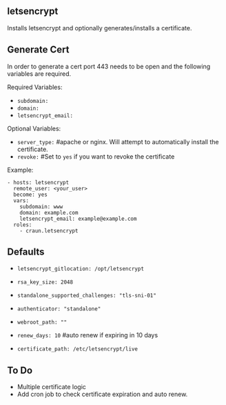 letsencrypt
-------------------
Installs letsencrypt and optionally generates/installs a certificate.


Generate Cert
-------------
In order to generate a cert port 443 needs to be open and the following variables are required.

Required Variables:

- `subdomain:`
- `domain:`
- `letsencrypt_email:`

Optional Variables:
- `server_type:` #apache or nginx. Will attempt to automatically install the certificate.
- `revoke:` #Set to `yes` if you want to revoke the certificate


Example:

```
- hosts: letsencrypt
  remote_user: <your_user>
  become: yes
  vars:
    subdomain: www
    domain: example.com
    letsencrypt_email: example@example.com
  roles:
    - craun.letsencrypt
```

Defaults
--------
- `letsencrypt_gitlocation: /opt/letsencrypt`

- `rsa_key_size: 2048`
- `standalone_supported_challenges: "tls-sni-01"`
- `authenticator: "standalone"`
- `webroot_path: ""`
- `renew_days: 10` #auto renew if expiring in 10 days
- `certificate_path: /etc/letsencrypt/live`

To Do
-----
- Multiple certificate logic
- Add cron job to check certificate expiration and auto renew.
